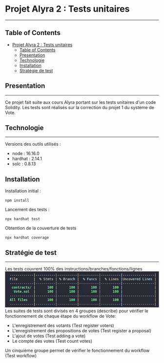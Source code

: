 # Projet Alyra 2 : Tests unitaires

---

## Table of Contents

-  [Projet Alyra 2 : Tests unitaires](#projet-alyra-2--tests-unitaires)
   -  [Table of Contents](#table-of-contents)
   -  [Presentation](#presentation)
   -  [Technologie](#technologie)
   -  [Installation](#installation)
   -  [Stratégie de test](#stratégie-de-test)

## Presentation

---

Ce projet fait suite aux cours Alyra portant sur les tests unitaires d'un code Solidity.
Les tests sont réalisés sur la correction du projet 1 du système de Vote.

## Technologie

---

Versions des outils utilisés :

-  node : 16.16.0
-  hardhat : 2.14.1
-  solc : 0.8.13

## Installation

Installation initial :

```
npm install
```

Lancement des tests :

```
npx hardhat test
```

Obtention de la couverture de tests

```
npx hardhat coverage
```

## Stratégie de test

---

Les tests couvrent 100% des instructions/branches/fonctions/lignes
![](capture.png)
Les suites de tests sont divisés en 4 groupes (describe) pour vérifier le fonctionnement de chaque étape du workflow de Vote:

-  L'enregistrement des votants (Test register voters)
-  L'enregistrement des propositions de votes (Test register a proposal)
-  L'ajout de votes (Test adding a vote)
-  Le compte des votes (Test count votes)

Un cinquième groupe permet de vérifier le fonctionnement du workflow (Test workflow)
